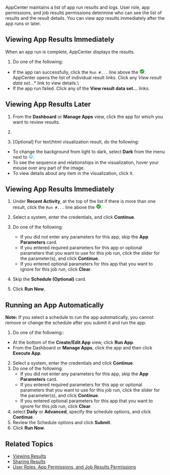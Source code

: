 AppCenter maintains a list of app run results and logs. User role, app permissions, and job results permissions determine who can see the list of results and the result details. You can view app results immediately after the app runs or later.

## Viewing App Results Immediately

When an app run is complete, AppCenter displays the results.

1. Do one of the following:
  * If the app ran successfully, click the ```Run #...``` line above the ![run successful checkmark](images/run-checkmark.png). AppCenter opens the list of individual result links. Click any *View result data set...** link to view details.\
  * If the app run failed. Click any of the **View result data set...** links.

## Viewing App Results Later

1. From the **Dashboard** or **Manage Apps** view, click the app for which you want to review results.
2. 



3. [Optional] For text/html visualization result, do the following:
  * To change the background from light to dark, select **Dark** from the menu next to ![light-dark visualization](images/light-dark-vis.png).
  * To see the sequence and relationships in the visualization, hover your mouse over any part of the image.
  * To view details about any item in the visualization, click it.

## Viewing App Results Immediately

1. Under **Recent Activity**, at the top of the list if there is more than one result, click the ```Run #...``` line above the ![run successful checkmark](images/run-checkmark.png).


  2. Select a system, enter the credentials, and click **Continue**.
3. Do one of the following:
   * If you did not enter any parameters for this app, skip the **App Parameters** card.
   * If you entered required parameters for this app or optional parameters that you want to use for this job run, click the slider for the parameter(s), and click **Continue**.
   * If you entered optional parameters for this app that you want to ignore for this job run, click **Clear**.
5. Skip the **Schedule (Optional)** card.
6. Click **Run Now**.

## Running an App Automatically  

**Note:**  If you select a schedule to run the app automatically, you cannot remove or change the schedule after you submit it and run the app.

1. Do one of the following::
  *  At the bottom of the **Create/Edit App** view, click **Run App**.
  *  From the Dashboard or **Manage Apps**, click the app and then click **Execute App**. 
2. Select a system, enter the credentials and click **Continue**.
3. Do one of the following:
   * If you did not enter any parameters for this app, skip the **App Parameters** card.
   * If you entered required parameters for this app or optional parameters that you want to use for this job run, click the slider for the parameter(s), and click **Continue**.
   * If you entered optional parameters for this app that you want to ignore for this job run, click **Clear**.
4. select **Daily** or **Advanced**, specify the schedule options, and click **Continue**.
5. Review the Schedule options and click **Submit**.
6. Click **Run Now**.

## Related Topics

* [Viewing Results](viewing-results.md)
* [Sharing Results](sharing-results.md)
* [User Roles, App Permissions, and Job Results Permissions](app-permission-user-role.md)
